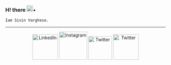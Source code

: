 ### **H! there** <img src="https://raw.githubusercontent.com/MartinHeinz/MartinHeinz/master/wave.gif" width="20px">•
`Iam Sivin Varghese.`

<!--
**iamsivin/iamsivin** is a ✨ _special_ ✨ repository because its `README.md` (this file) appears on your GitHub profile.

Here are some ideas to get you started:

- 🔭 I’m currently working on ...
- 🌱 I’m currently learning ...
- 👯 I’m looking to collaborate on ...
- 🤔 I’m looking for help with ...
- 💬 Ask me about ...
- 📫 How to reach me: ...
- 😄 Pronouns: ...
- ⚡ Fun fact: ...
-->
---
<p align="center">
<a href="https://www.linkedin.com/in/sivin-varghese-021a471a4/" target="_blank"><img alt="LinkedIn" src="https://img.shields.io/badge/LinkedIn-0077B5?style=for-the-badge&logo=linkedin&logoColor=white" width="80px"></a>
<a href="https://www.instagram.com/siv.__in/" target="_blank"><img alt="Instagram" src="https://img.shields.io/badge/Instagram-E4405F?style=for-the-badge&logo=instagram&logoColor=white" width="88px"></a>
<a href="https://twitter.com/sivin_varghese" target="_blank"><img alt="Twitter" src="https://img.shields.io/badge/Twitter-1DA1F2?style=for-the-badge&logo=twitter&logoColor=white" width="74px"></a>
<a href="https://dribbble.com/sivin-git" target="_blank"><img alt="Twitter" src="https://img.shields.io/badge/Dribbble-EA4C89?style=for-the-badge&logo=dribbble&logoColor=white" width="80px"></a>


